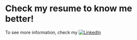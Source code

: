 # Check my resume to know me better!
 To see more information, check my 
[![LinkedIn](https://img.shields.io/badge/LinkedIn-%230077B5.svg?logo=linkedin&logoColor=white)](https://www.linkedin.com/in/maryia-astashkevich-9548742a7/?locale=ru_RU) 
